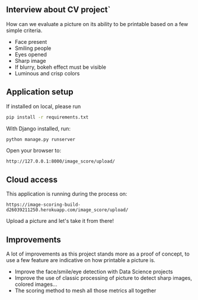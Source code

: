 ## Interview about CV project`

How can we evaluate a picture on its ability to be printable based on a few simple criteria. 
- Face present
- Smiling people
- Eyes opened
- Sharp image 
- If blurry, bokeh effect must be visible
- Luminous and crisp colors

## Application setup

If installed on local, please run 
````bash
pip install -r requirements.txt
````

With Django installed, run: 
````bash
python manage.py runserver
````

Open your browser to: 
````
http://127.0.0.1:8000/image_score/upload/
````

## Cloud access 
 This application is running during the process on:
 ````
 https://image-scoring-build-d26039211250.herokuapp.com/image_score/upload/
 ````

Upload a picture and let's take it from there! 


## Improvements

A lot of improvements as this project stands more as a proof of concept, to use a few feature are indicative on how printable a picture is. 
- Improve the face/smile/eye detection with Data Science projects 
- Improve the use of classic processing of picture to detect sharp images, colored images...
- The scoring method to mesh all those metrics all together
